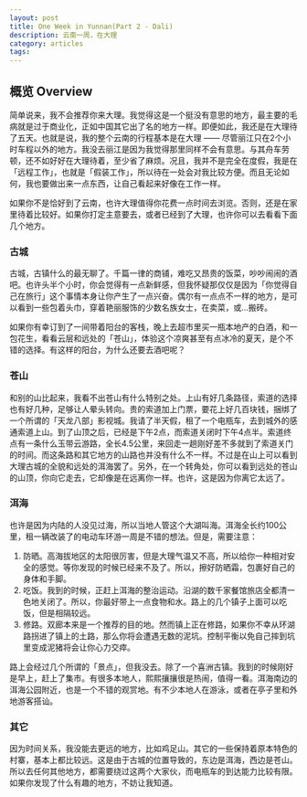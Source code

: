 ```yaml
---
layout: post
title: One Week in Yunnan(Part 2 - Dali)
description: 云南一周，在大理
category: articles
tags: 
---
```

## 概览 Overview
简单说来，我不会推荐你来大理。我觉得这是一个挺没有意思的地方，最主要的毛病就是过于商业化，正如中国其它出了名的地方一样。即便如此，我还是在大理待了五天。也就是说，我的整个云南的行程基本是在大理 —— 尽管丽江只在2个小时车程以外的地方。我没去丽江是因为我觉得那里同样不会有意思。与其舟车劳顿，还不如好好在大理待着，至少省了麻烦。况且，我并不是完全在度假，我是在「远程工作」，也就是「假装工作」，所以待在一处会对我比较方便。而且无论如何，我也要做出来一点东西，让自己看起来好像在工作一样。

如果你不是恰好到了云南，也许大理值得你花费一点时间去浏览。否则，还是在家里待着比较好。如果你打定主意要去，或者已经到了大理，也许你可以去看看下面几个地方。

### 古城
古城，古镇什么的最无聊了。千篇一律的商铺，难吃又昂贵的饭菜，吵吵闹闹的酒吧。也许头半个小时，你会觉得有一点新鲜感，但我怀疑那仅仅是因为「你觉得自己在旅行」这个事情本身让你产生了一点兴奋。偶尔有一点点不一样的地方，是可以看到一些包着头巾，穿着艳丽服饰的少数名族女士，在卖菜，或…搬砖。

如果你有幸订到了一间带着阳台的客栈，晚上去超市里买一瓶本地产的白酒，和一包花生，看看云层和远处的「苍山」，体验这个凉爽甚至有点冰冷的夏天，是个不错的选择。有这样的阳台，为什么还要去酒吧呢？

### 苍山
和别的山比起来，我看不出苍山有什么特别之处。上山有好几条路径，索道的选择也有好几种，足够让人晕头转向。贵的索道加上门票，要花上好几百块钱，捆绑了一个所谓的「天龙八部」影视城。我请了半天假，租了一个电瓶车，去到城外的感通索道上山。到了山顶之后，已经是下午2点，而索道关闭时下午4点半。索道终点有一条什么玉带云游路，全长4.5公里，来回走一趟刚好差不多就到了索道关门的时间。而这条路和其它地方的山路也并没有什么不一样。不过是在山上可以看到大理古城的全貌和远处的洱海罢了。另外，在一个转角处，你可以看到远处的苍山的山顶，你向它走去，它却像是在远离你一样。也许，这是因为你离它太远了。

### 洱海
也许是因为内陆的人没见过海，所以当地人管这个大湖叫海。洱海全长约100公里，租一辆改装了的电动车环游一周是不错的想法。但是，需要注意：

1. 防晒。高海拔地区的太阳很厉害，但是大理气温又不高，所以给你一种相对安全的感觉。等你发现的时候已经来不及了。所以，擦好防晒霜，包裹好自己的身体和手脚。
2. 吃饭。我到的时候，正赶上洱海的整治运动。沿湖的数千家餐馆旅店全都清一色地关闭了。所以，你最好带上一点食物和水。路上的几个镇子上面可以吃饭，但是相隔较远。
3. 修路。双廊本来是一个推荐的目的地。然而镇上正在修路，如果你不幸从环湖路拐进了镇上的土路，那么你将会遭遇无数的泥坑。控制平衡以免自己摔到坑里变成泥猪将会让你心力交瘁。

路上会经过几个所谓的「景点」，但我没去。除了一个喜洲古镇。我到的时候刚好是早上，赶上了集市。有很多本地人，熙熙攘攘很是热闹，值得一看。洱海南边的洱海公园附近，也是一个不错的观赏地。有不少本地人在游泳，或者在亭子里和外地游客搭讪。

### 其它
因为时间关系，我没能去更远的地方，比如鸡足山。其它的一些保持着原本特色的村寨，基本上都比较远。这是由于古城的位置导致的，东边是洱海，西边是苍山。所以去任何其他地方，都需要绕过这两个大家伙，而电瓶车的到达能力比较有限。如果你发现了什么有趣的地方，不妨让我知道。